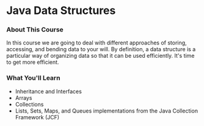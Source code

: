 # Java Data Structures

### About This Course
In this course we are going to deal with different approaches of storing, accessing, and bending
data to your will. By definition, a data structure is a particular way of organizing data so that it
can be used efficiently. It's time to get more efficient.

### What You'll Learn
 - Inheritance and Interfaces
 - Arrays
 - Collections
 - Lists, Sets, Maps, and Queues implementations from the Java Collection Framework (JCF)
